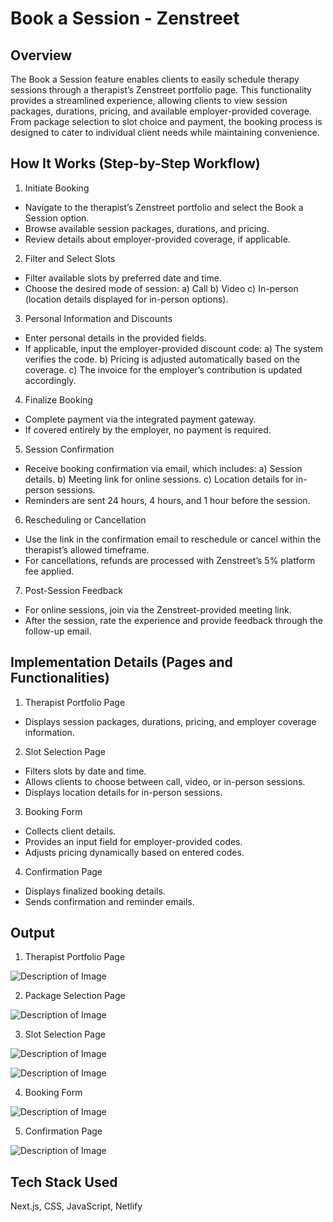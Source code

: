 # Book a Session - Zenstreet

## Overview

The Book a Session feature enables clients to easily schedule therapy sessions through a therapist’s Zenstreet portfolio page. This functionality provides a streamlined experience, allowing clients to view session packages, durations, pricing, and available employer-provided coverage. From package selection to slot choice and payment, the booking process is designed to cater to individual client needs while maintaining convenience.

## How It Works (Step-by-Step Workflow)
1. Initiate Booking

- Navigate to the therapist’s Zenstreet portfolio and select the Book a Session option.
- Browse available session packages, durations, and pricing.
- Review details about employer-provided coverage, if applicable.

2. Filter and Select Slots

- Filter available slots by preferred date and time.
- Choose the desired mode of session:
a) Call
b) Video
c) In-person (location details displayed for in-person options).

3. Personal Information and Discounts

- Enter personal details in the provided fields.
- If applicable, input the employer-provided discount code:
a) The system verifies the code.
b) Pricing is adjusted automatically based on the coverage.
c) The invoice for the employer’s contribution is updated accordingly.

4. Finalize Booking

- Complete payment via the integrated payment gateway.
- If covered entirely by the employer, no payment is required.

5. Session Confirmation

- Receive booking confirmation via email, which includes:
a) Session details.
b) Meeting link for online sessions.
c) Location details for in-person sessions.
- Reminders are sent 24 hours, 4 hours, and 1 hour before the session.

6. Rescheduling or Cancellation

- Use the link in the confirmation email to reschedule or cancel within the therapist’s allowed timeframe.
- For cancellations, refunds are processed with Zenstreet’s 5% platform fee applied.

7. Post-Session Feedback

- For online sessions, join via the Zenstreet-provided meeting link.
- After the session, rate the experience and provide feedback through the follow-up email.

## Implementation Details (Pages and Functionalities)
1. Therapist Portfolio Page

- Displays session packages, durations, pricing, and employer coverage information.

2. Slot Selection Page

- Filters slots by date and time.
- Allows clients to choose between call, video, or in-person sessions.
- Displays location details for in-person sessions.

3. Booking Form

- Collects client details.
- Provides an input field for employer-provided codes.
- Adjusts pricing dynamically based on entered codes.

4. Confirmation Page

- Displays finalized booking details.
- Sends confirmation and reminder emails.

## Output
1. Therapist Portfolio Page

![Description of Image](https://drive.google.com/uc?id=1ZKdsfZFZSQSRvT6YMXMv_bXniAZ378QY)

2. Package Selection Page

![Description of Image](https://drive.google.com/uc?id=1DHBhSjgqx1oxzZ-A27gaGJW26BETnzvc)

3. Slot Selection Page

![Description of Image](https://drive.google.com/uc?id=1B894mTOt3eTuUypDu0ubIAdK3lsnAduM)

![Description of Image](https://drive.google.com/uc?id=1J5Od6k_6GfzxQ-4ayaJYYNHx9KHyjdyp)

4. Booking Form

![Description of Image](https://drive.google.com/uc?id=12iEdsNN6crRpkytx9bYD2fNqnJgyb0Mm)

5. Confirmation Page

![Description of Image](https://drive.google.com/uc?id=1ywh-iJvvzCdOr9dMUR-gqOxMSm2GzB7v)

## Tech Stack Used

Next.js, CSS, JavaScript, Netlify
